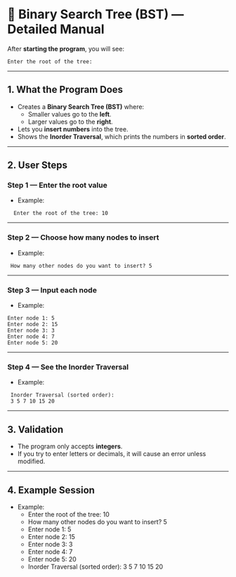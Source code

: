 # 🌳 Binary Search Tree (BST) — Detailed Manual

After **starting the program**, you will see:
```
Enter the root of the tree:
```

---

## 1. What the Program Does
- Creates a **Binary Search Tree (BST)** where:
  - Smaller values go to the **left**.
  - Larger values go to the **right**.
- Lets you **insert numbers** into the tree.
- Shows the **Inorder Traversal**, which prints the numbers in **sorted order**.

---

## 2. User Steps

### Step 1 — Enter the root value
- Example:
```
  Enter the root of the tree: 10
```

---

### Step 2 — Choose how many nodes to insert
- Example:
 ```
  How many other nodes do you want to insert? 5
 ```

---

### Step 3 — Input each node
- Example:
 ```
Enter node 1: 5
Enter node 2: 15
Enter node 3: 3
Enter node 4: 7
Enter node 5: 20
 ```

---

### Step 4 — See the Inorder Traversal
- Example:
 ```
  Inorder Traversal (sorted order):
  3 5 7 10 15 20
  ```

---

## 3. Validation
- The program only accepts **integers**.  
- If you try to enter letters or decimals, it will cause an error unless modified.

---

## 4. Example Session
- Example:
  - Enter the root of the tree: 10
  - How many other nodes do you want to insert? 5
  - Enter node 1: 5
  - Enter node 2: 15
  - Enter node 3: 3
  - Enter node 4: 7
  - Enter node 5: 20
  - Inorder Traversal (sorted order): 3 5 7 10 15 20

